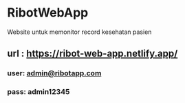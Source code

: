 # RibotWebApp
Website untuk memonitor record kesehatan pasien 
## url : https://ribot-web-app.netlify.app/
### user: admin@ribotapp.com
### pass: admin12345
